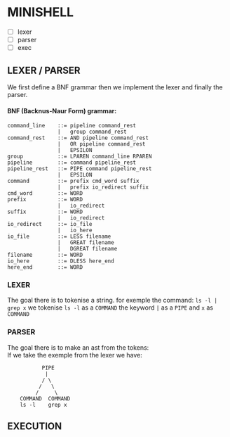 # MINISHELL

- [ ] lexer  
- [ ] parser
- [ ] exec
## LEXER / PARSER

We first define a BNF grammar then we implement the lexer and finally the parser.
#### BNF (Backnus-Naur Form) grammar:
```abnf
command_line    ::= pipeline command_rest
                |   group command_rest
command_rest    ::= AND pipeline command_rest
                |   OR pipeline command_rest
                |   EPSILON
group           ::= LPAREN command_line RPAREN
pipeline        ::= command pipeline_rest
pipeline_rest   ::= PIPE command pipeline_rest
                |   EPSILON
command         ::= prefix cmd_word suffix
                |   prefix io_redirect suffix
cmd_word        ::= WORD
prefix          ::= WORD
                |   io_redirect
suffix          ::= WORD
                |   io_redirect
io_redirect     ::= io_file
                |   io_here
io_file         ::= LESS filename
                |   GREAT filename
                |   DGREAT filename
filename        ::= WORD
io_here         ::= DLESS here_end
here_end        ::= WORD
```
### LEXER
The goal there is to tokenise a string.
for exemple the command: `ls -l | grep x` we tokenise `ls -l` as a `COMMAND` the keyword `|` as a `PIPE` and `x` as `COMMAND`
### PARSER
The goal there is to make an ast from the tokens:  
If we take the exemple from the lexer we have:
```
           PIPE
            |
           / \
          /   \
         /     \
    COMMAND  COMMAND
    ls -l    grep x
```
## EXECUTION  
